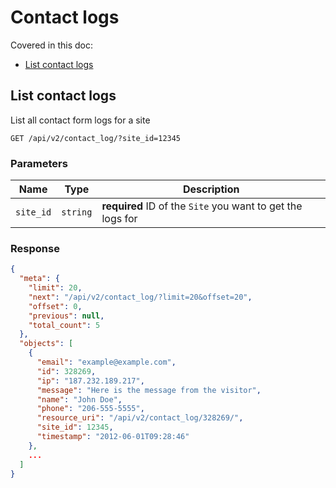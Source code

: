 # Contact logs

Covered in this doc:
* [List contact logs](#list-contact-logs)

## List contact logs

List all contact form logs for a site

    GET /api/v2/contact_log/?site_id=12345

### Parameters

Name | Type | Description
-----|------|--------------
`site_id`|`string`|**required** ID of the `Site` you want to get the logs for

### Response

```json
{
  "meta": {
    "limit": 20,
    "next": "/api/v2/contact_log/?limit=20&offset=20",
    "offset": 0,
    "previous": null,
    "total_count": 5
  },
  "objects": [
    {
      "email": "example@example.com",
      "id": 328269,
      "ip": "187.232.189.217",
      "message": "Here is the message from the visitor",
      "name": "John Doe",
      "phone": "206-555-5555",
      "resource_uri": "/api/v2/contact_log/328269/",
      "site_id": 12345,
      "timestamp": "2012-06-01T09:28:46"
    },
    ...
  ]
}
```